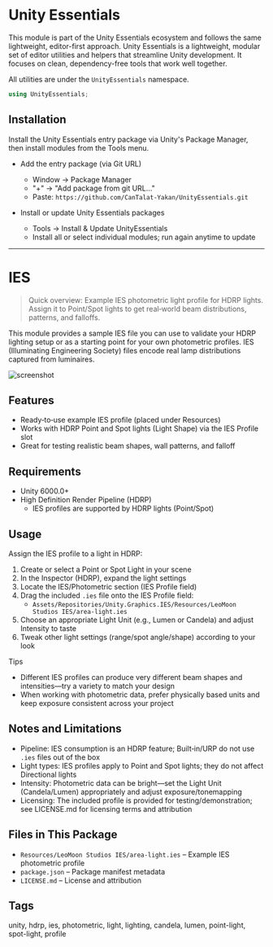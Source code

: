# Unity Essentials

This module is part of the Unity Essentials ecosystem and follows the same lightweight, editor-first approach.
Unity Essentials is a lightweight, modular set of editor utilities and helpers that streamline Unity development. It focuses on clean, dependency-free tools that work well together.

All utilities are under the `UnityEssentials` namespace.

```csharp
using UnityEssentials;
```

## Installation

Install the Unity Essentials entry package via Unity's Package Manager, then install modules from the Tools menu.

- Add the entry package (via Git URL)
    - Window → Package Manager
    - "+" → "Add package from git URL…"
    - Paste: `https://github.com/CanTalat-Yakan/UnityEssentials.git`

- Install or update Unity Essentials packages
    - Tools → Install & Update UnityEssentials
    - Install all or select individual modules; run again anytime to update

---

# IES

> Quick overview: Example IES photometric light profile for HDRP lights. Assign it to Point/Spot lights to get real‑world beam distributions, patterns, and falloffs.

This module provides a sample IES file you can use to validate your HDRP lighting setup or as a starting point for your own photometric profiles. IES (Illuminating Engineering Society) files encode real lamp distributions captured from luminaires.

![screenshot](Documentation/Screenshot.png)

## Features
- Ready‑to‑use example IES profile (placed under Resources)
- Works with HDRP Point and Spot lights (Light Shape) via the IES Profile slot
- Great for testing realistic beam shapes, wall patterns, and falloff

## Requirements
- Unity 6000.0+
- High Definition Render Pipeline (HDRP)
  - IES profiles are supported by HDRP lights (Point/Spot)

## Usage

Assign the IES profile to a light in HDRP:

1) Create or select a Point or Spot Light in your scene
2) In the Inspector (HDRP), expand the light settings
3) Locate the IES/Photometric section (IES Profile field)
4) Drag the included `.ies` file onto the IES Profile field:
   - `Assets/Repositories/Unity.Graphics.IES/Resources/LeoMoon Studios IES/area-light.ies`
5) Choose an appropriate Light Unit (e.g., Lumen or Candela) and adjust Intensity to taste
6) Tweak other light settings (range/spot angle/shape) according to your look

Tips
- Different IES profiles can produce very different beam shapes and intensities—try a variety to match your design
- When working with photometric data, prefer physically based units and keep exposure consistent across your project

## Notes and Limitations
- Pipeline: IES consumption is an HDRP feature; Built‑in/URP do not use `.ies` files out of the box
- Light types: IES profiles apply to Point and Spot lights; they do not affect Directional lights
- Intensity: Photometric data can be bright—set the Light Unit (Candela/Lumen) appropriately and adjust exposure/tonemapping
- Licensing: The included profile is provided for testing/demonstration; see LICENSE.md for licensing terms and attribution

## Files in This Package
- `Resources/LeoMoon Studios IES/area-light.ies` – Example IES photometric profile
- `package.json` – Package manifest metadata
- `LICENSE.md` – License and attribution

## Tags
unity, hdrp, ies, photometric, light, lighting, candela, lumen, point-light, spot-light, profile
